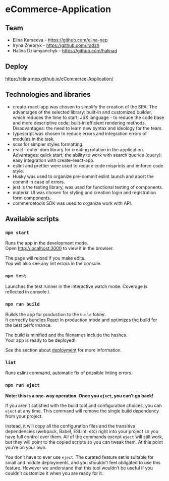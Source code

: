 # eCommerce-Application

## Team
- Elina Karseeva - https://github.com/elina-nep
- Iryna Zhebryk - https://github.com/iradzh
- Halina Dziamyanchyk - https://github.com/halinad

## Deploy
https://elina-nep.github.io/eCommerce-Application/

## Technologies and libraries
- create-react-app was chosen to simplify the creation of the SPA. The advantages of the selected library: built-in and customized builder, which reduces the time to start; JSX language - to reduce the code base and more descriptive code; built-in efficient rendering methods. Disadvantages: the need to learn new syntax and ideology for the team.
- typescript was chosen to reduce errors and integration errors of modules in the task.
- scss for simpler styles formatting.
- react-router-dom library for creating rotation in the application. Advantages: quick start; the ability to work with search queries (query); easy integration with create-react-app.
- eslint and prettier were used to reduce code misprints and enforce code style.
- Husky was used to organize pre-commit eslint launch and abort the commit in case of errors.
- jest is the testing library, was used for functional testing of components.
- material UI was chosen for styling and creation login and registration form components.
- commercetools SDK was used to organize work with API.



## Available scripts

### `npm start`

Runs the app in the development mode.\
Open [http://localhost:3000](http://localhost:3000) to view it in the browser.

The page will reload if you make edits.\
You will also see any lint errors in the console.

### `npm test`

Launches the test runner in the interactive watch mode. Coverage is reflected in console.\

### `npm run build`

Builds the app for production to the `build` folder.\
It correctly bundles React in production mode and optimizes the build for the best performance.

The build is minified and the filenames include the hashes.\
Your app is ready to be deployed!

See the section about [deployment](https://facebook.github.io/create-react-app/docs/deployment) for more information.

### `lint`
Runs eslint command, automatic fix of possible linting errors.

### `npm run eject`

**Note: this is a one-way operation. Once you `eject`, you can’t go back!**

If you aren’t satisfied with the build tool and configuration choices, you can `eject` at any time. This command will remove the single build dependency from your project.

Instead, it will copy all the configuration files and the transitive dependencies (webpack, Babel, ESLint, etc) right into your project so you have full control over them. All of the commands except `eject` will still work, but they will point to the copied scripts so you can tweak them. At this point you’re on your own.

You don’t have to ever use `eject`. The curated feature set is suitable for small and middle deployments, and you shouldn’t feel obligated to use this feature. However we understand that this tool wouldn’t be useful if you couldn’t customize it when you are ready for it.


